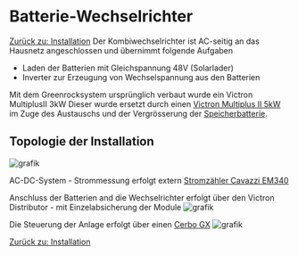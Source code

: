 # Batterie-Wechselrichter

[Zurück zu: Installation](installation.md)
Der Kombiwechselrichter ist AC-seitig an das Hausnetz angeschlossen und übernimmt folgende Aufgaben

- Laden der Batterien mit Gleichspannung 48V (Solarlader)
- Inverter zur Erzeugung von Wechselspannung aus den Batterien

Mit dem Greenrocksystem ursprünglich verbaut wurde ein Victron MultiplusII 3kW
Dieser wurde ersetzt durch einen [Victron Multiplus II 5kW](https://www.victronenergy.de/inverters-chargers/multiplus-ii) im Zuge des Austauschs und der Vergrösserung der [Speicherbatterie](Pylontech.md).

## Topologie der Installation

![grafik](https://github.com/user-attachments/assets/2d932e9a-123b-46e1-9953-30a096f3e4ad)

AC-DC-System - Strommessung erfolgt extern [Stromzähler Cavazzi EM340](https://www.victronenergy.com/upload/documents/Datasheet-Energy-Meters-Selection-Guide-EN.pdf)

Anschluss der Batterien and die Wechselrichter erfolgt über den Victron Distributor - mit Einzelabsicherung der Module
![grafik](https://github.com/user-attachments/assets/9de7455d-18c9-4211-8cde-0655d82d8015)

Die Steuerung der Anlage erfolgt über einen [Cerbo GX](https://www.victronenergy.com/panel-systems-remote-monitoring/cerbo-gx#manuals)
![grafik](https://github.com/user-attachments/assets/7e51eabf-f02d-471c-84c6-aac179b2dc61)

[Zurück zu: Installation](installation.md)
